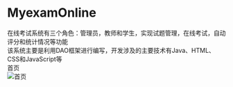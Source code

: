 # MyexamOnline
在线考试系统有三个角色：管理员，教师和学生，实现试题管理，在线考试，自动评分和统计情况等功能<br>
该系统主要是利用DAO框架进行编写，开发涉及的主要技术有Java、HTML、CSS和JavaScript等<br>
首页<br>
![首页](https://github.com/nrszc/MyexamOnline/blob/master/picture/%E9%A6%96%E9%A1%B5.png)<br>

